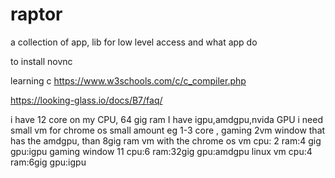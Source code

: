 # raptor
a collection of app, lib for low level access and what app do 


to install novnc



learning c 
https://www.w3schools.com/c/c_compiler.php



https://looking-glass.io/docs/B7/faq/

i have 12 core on my CPU,
64 gig ram 
I have igpu,amdgpu,nvida GPU
i need small vm for chrome os small amount  eg 1-3 core , gaming 2vm window that has the  amdgpu, than 8gig ram vm with the 
chrome os vm 
  cpu: 2
  ram:4 gig 
  gpu:igpu
gaming window 11
 cpu:6
 ram:32gig 
 gpu:amdgpu
linux vm
  cpu:4
 ram:6gig
 gpu:igpu 
